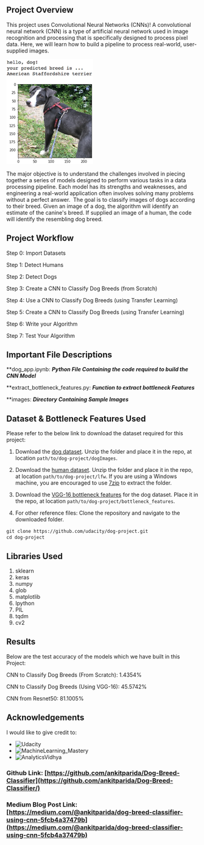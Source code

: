 [//]: # (Image References)

[image1]: ./images/sample_dog_output.png "Sample Output"
[image2]: ./images/vgg16_model.png "VGG-16 Model Keras Layers"
[image3]: ./images/vgg16_model_draw.png "VGG16 Model Figure"


## Project Overview

This project uses Convolutional Neural Networks (CNNs)! A convolutional neural network (CNN) is a type of artificial neural network used in image recognition and processing that is specifically designed to process pixel data. Here, we will learn how to build a pipeline to process real-world, user-supplied images.

![Sample Output][image1]

 The major objective is to understand the challenges involved in piecing together a series of models designed to perform various tasks in a data processing pipeline. Each model has its strengths and weaknesses, and engineering a real-world application often involves solving many problems without a perfect answer. 
The goal is to classify images of dogs according to their breed. Given an image of a dog, the algorithm will identify an estimate of the canine's breed. If supplied an image of a human, the code will identify the resembling dog breed.

## Project Workflow

Step 0: Import Datasets

Step 1: Detect Humans

Step 2: Detect Dogs

Step 3: Create a CNN to Classify Dog Breeds (from Scratch)

Step 4: Use a CNN to Classify Dog Breeds (using Transfer Learning)

Step 5: Create a CNN to Classify Dog Breeds (using Transfer Learning)

Step 6: Write your Algorithm

Step 7: Test Your Algorithm

## Important File Descriptions

**dog_app.ipynb: ***Python File Containing the code required to build the CNN Model***

**extract_bottleneck_features.py: ***Function to extract bottleneck Features***

**images: ***Directory Containing Sample Images***

## Dataset & Bottleneck Features Used

Please refer to the below link to download the dataset required for this project:

1. Download the [dog dataset](https://s3-us-west-1.amazonaws.com/udacity-aind/dog-project/dogImages.zip).  Unzip the folder and place it in the repo, at location `path/to/dog-project/dogImages`.

2. Download the [human dataset](https://s3-us-west-1.amazonaws.com/udacity-aind/dog-project/lfw.zip).  Unzip the folder and place it in the repo, at location `path/to/dog-project/lfw`.  If you are using a Windows machine, you are encouraged to use [7zip](http://www.7-zip.org/) to extract the folder.

3. Download the [VGG-16 bottleneck features](https://s3-us-west-1.amazonaws.com/udacity-aind/dog-project/DogVGG16Data.npz) for the dog dataset.  Place it in the repo, at location `path/to/dog-project/bottleneck_features`.

4. For other reference files:  Clone the repository and navigate to the downloaded folder.
```	
git clone https://github.com/udacity/dog-project.git
cd dog-project
```

## Libraries Used
1. sklearn
2. keras
3. numpy
4. glob
5. matplotlib
6. Ipython
7. PIL
8. tqdm
9. cv2

## Results
Below are the test accuracy of the models which we have built in this Project:

CNN to Classify Dog Breeds (From Scratch): 1.4354%

CNN to Classify Dog Breeds (Using VGG-16): 45.5742%

CNN from Resnet50: 81.1005%

## Acknowledgements
I would like to give credit to:
* ![Udacity](https://classroom.udacity.com/nanodegrees/nd025)
* ![MachineLearning_Mastery](https://machinelearningmastery.com/evaluate-performance-deep-learning-models-keras/)
* ![AnalyticsVidhya](https://www.analyticsvidhya.com/blog/2021/08/developing-an-image-classification-model-using-cnn/)

### Github Link: [https://github.com/ankitparida/Dog-Breed-Classifier](https://github.com/ankitparida/Dog-Breed-Classifier/)
### Medium Blog Post Link: [https://medium.com/@ankitparida/dog-breed-classifier-using-cnn-5fcb4a37479b](https://medium.com/@ankitparida/dog-breed-classifier-using-cnn-5fcb4a37479b)
